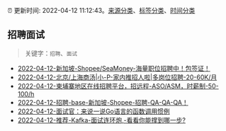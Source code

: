 :alarm_clock: 更新时间: 2022-04-12 11:12:43。[来源分类](../README.md)、[标签分类](../TAGS.md)、[时间分类](../TIMELINE.md)

## 招聘面试


> 关键字：`招聘`、`面试`



- [2022-04-12-新加坡-Shopee/SeaMoney-海量职位招聘中！包签证！](https://www.v2ex.com/t/846582) 
- [2022-04-12-北京/上海商汤|小-P-家内推招人啦|多岗位招聘-20-60K/月](https://www.v2ex.com/t/846581) 
- [2022-04-12-柬埔寨地区在线招聘平台，招远程-ASO/ASM，时薪制-50-100/h](https://www.v2ex.com/t/846574) 
- [2022-04-12-招聘-base-新加坡-Shopee-招聘-QA-QA-QA！](https://www.v2ex.com/t/846544) 
- [2022-04-12-面试官：来说一说Go语言的函数调用惯例](https://toutiao.io/k/7nne2ee) 
- [2022-04-12-推荐-Kafka-面试连环炮,-看看你能撑到哪一步?](https://toutiao.io/k/z30ehzv) 